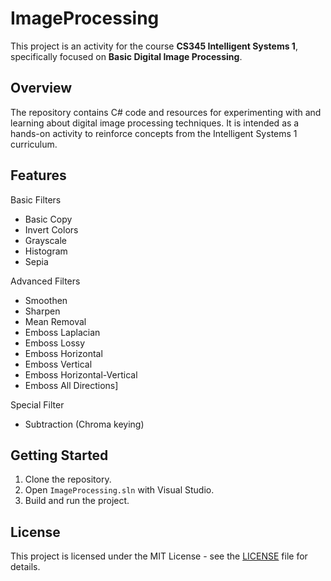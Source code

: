 # ImageProcessing

This project is an activity for the course **CS345 Intelligent Systems 1**, specifically focused on **Basic Digital Image Processing**.

## Overview

The repository contains C# code and resources for experimenting with and learning about digital image processing techniques. It is intended as a hands-on activity to reinforce concepts from the Intelligent Systems 1 curriculum.

## Features

Basic Filters
- Basic Copy
- Invert Colors
- Grayscale
- Histogram
- Sepia

Advanced Filters
- Smoothen
- Sharpen
- Mean Removal
- Emboss Laplacian
- Emboss Lossy
- Emboss Horizontal
- Emboss Vertical
- Emboss Horizontal-Vertical
- Emboss All Directions]

Special Filter
- Subtraction (Chroma keying)

## Getting Started

1. Clone the repository.
2. Open `ImageProcessing.sln` with Visual Studio.
3. Build and run the project.

## License

This project is licensed under the MIT License - see the [LICENSE](LICENSE) file for details.

